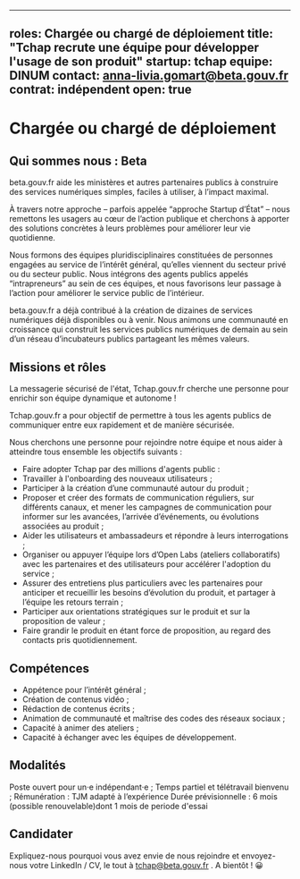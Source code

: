 ---
 roles: Chargée ou chargé de déploiement 
 title: "Tchap recrute une équipe pour développer l'usage de son produit"
 startup: tchap
 equipe: DINUM
 contact: anna-livia.gomart@beta.gouv.fr
 contrat: indépendent
 open: true
 ---
 
 # Chargée ou chargé de déploiement 
 
## Qui sommes nous : Beta 

 beta.gouv.fr aide les ministères et autres partenaires publics à construire des services numériques simples, faciles à utiliser, à l’impact maximal. 

 À travers notre approche – parfois appelée “approche Startup d’État” – nous remettons les usagers au cœur de l’action publique et cherchons à apporter des solutions concrètes à leurs problèmes pour améliorer leur vie quotidienne.

 Nous formons des équipes pluridisciplinaires constituées de personnes engagées au service de l’intérêt général, qu’elles viennent du secteur privé ou du secteur public. Nous intégrons des agents publics appelés “intrapreneurs” au sein de ces équipes, et nous favorisons leur passage à l’action pour améliorer le service public de l’intérieur.

 beta.gouv.fr a déjà contribué à la création de dizaines de services numériques déjà disponibles ou à venir. Nous animons une communauté en croissance qui construit les services publics numériques de demain au sein d’un réseau d’incubateurs publics partageant les mêmes valeurs.
 
## Missions et rôles

La messagerie sécurisé de l'état, Tchap.gouv.fr cherche une personne pour enrichir son équipe dynamique et autonome !

Tchap.gouv.fr a pour objectif de permettre à tous les agents publics de communiquer entre eux rapidement et de manière sécurisée.

Nous cherchons une personne pour rejoindre notre équipe et nous aider à atteindre tous ensemble les objectifs suivants :

- Faire adopter Tchap par des millions d'agents public :
- Travailler à l'onboarding des nouveaux utilisateurs ;
- Participer à la création d’une communauté autour du produit ;
- Proposer et créer des formats de communication réguliers, sur différents canaux, et mener les campagnes de communication pour informer sur les avancées, l’arrivée d’événements, ou évolutions associées au produit ;
- Aider les utilisateurs et ambassadeurs et répondre à leurs interrogations ;
- Organiser ou appuyer l’équipe lors d’Open Labs (ateliers collaboratifs) avec les partenaires et des utilisateurs pour accélérer l'adoption du service ;
- Assurer des entretiens plus particuliers avec les partenaires pour anticiper et recueillir les besoins d’évolution du produit, et partager à l’équipe les retours terrain ;
- Participer aux orientations stratégiques sur le produit et sur la proposition de valeur ;
- Faire grandir le produit en étant force de proposition, au regard des contacts pris quotidiennement.

## Compétences

* Appétence pour l’intérêt général ;
* Création de contenus vidéo ;
* Rédaction de contenus écrits ;
* Animation de communauté et maîtrise des codes des réseaux sociaux ;
* Capacité à animer des ateliers ;
* Capacité à échanger avec les équipes de développement.

## Modalités

Poste ouvert pour un·e indépendant·e ;
Temps partiel et télétravail bienvenu ;
Rémunération : TJM adapté à l’expérience
Durée prévisionnelle : 6 mois (possible renouvelable)dont 1 mois de periode d'essai

## Candidater

Expliquez-nous pourquoi vous avez envie de nous rejoindre et envoyez-nous votre LinkedIn / CV, le tout à tchap@beta.gouv.fr . A bientôt ! 😀
